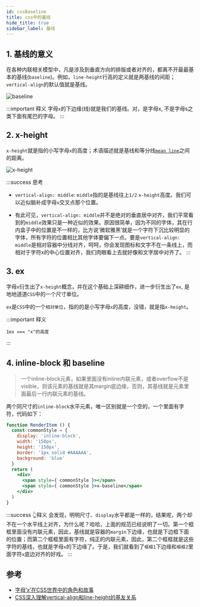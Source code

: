 ```yaml
---
id: cssBaseline
title: css中的基线
hide_title: true
sidebar_label: 基线
---
```


## 1. 基线的意义

在各种内联相关模型中，凡是涉及到垂直方向的排版或者对齐的，都离不开最最基本的基线(`baseline`)。例如，`line-height`行高的定义就是两基线的间距；`vertical-align`的默认值就是基线。

![baseline](/img/2015-06-28_105734.png)

:::important 释义
字母`x`的下边缘(线)就是我们的基线。对，是字母x, 不是字母s之类下面有尾巴的字母。
:::

## 2. x-height

`x-height`就是指的小写字母`x`的高度；术语描述就是基线和等分线[`mean line`](`也称作中线[midline]`)之间的距离。

![x-height](/img/410px-Typography_Line_Term.png)

:::success 思考

- `vertical-align: middle`: `middle`指的是基线往上`1/2` `x-height`高度。我们可以近似脑补成字母`x`交叉点那个位置。

- 有此可见，`vertical-align: middle`并不是绝对的垂直居中对齐，我们平常看到的`middle`效果只是一种近似的效果。原因很简单，因为不同的字体，其在行内盒子中的位置是不一样的，比方说’微软雅黑’就是一个字符下沉比较明显的字体，所有字符的位置相比其他字体要偏下一点。要是`vertical-align: middle`是相对容器中分线对齐，呵呵，你会发现图标和文字不在一条线上，而相对于字符x的中心位置对齐，我们肉眼看上去就好像和文字居中对齐了。
:::

## 3. ex

字母`x`衍生出了`x-height`概念，并在这个基础上深耕细作，进一步衍生出了`ex`, 是地地道道`CSS`中的一个尺寸单位。

`ex`是`CSS`中的一个`相对单位`，指的的是小写字母`x`的高度，没错，就是指`x-height`。

:::important 释义

`1ex === "x"的高度`

:::

## 4. inline-block 和 baseline

> 一个inline-block元素，如果里面没有inline内联元素，或者overflow不是visible，则该元素的基线就是其margin底边缘，否则，其基线就是元素里面最后一行内联元素的基线。

两个同尺寸的`inline-block`水平元素，唯一区别就是一个空的，一个里面有字符，代码如下：

```jsx live
function RenderItem () {
  const commonStyle = {
    display: 'inline-block',
    width: '150px',
    height: '150px',
    border: '1px solid #AAAAAA',
    background: 'blue'
  }
  return (
    <div>
      <span style={ commonStyle }></span>
      <span style={ commonStyle }>x-baseline</span>
    </div>
  )
}
```

:::success 👆释义
会发现，明明尺寸、`display`水平都是一样的，结果呢，两个却不在一个水平线上对齐，为什么呢？哈哈，上面的规范已经说明了一切。第一个框框里面没有内联元素，因此，基线就是容器的`margin`下边缘，也就是下边框下面的位置；而第二个框框里面有字符，纯正的内联元素，因此，第二个框框就是这些字符的基线，也就是字母`x`的下边缘了。于是，我们就看到了`框框1`下边缘和`框框2`里面字符`x`底边对齐的好戏。
:::

## 参考

- [字母’x’在CSS世界中的角色和故事](https://www.zhangxinxu.com/wordpress/2015/06/about-letter-x-of-css/)
- [CSS深入理解vertical-align和line-height的基友关系](https://www.zhangxinxu.com/wordpress/2015/08/css-deep-understand-vertical-align-and-line-height/)
